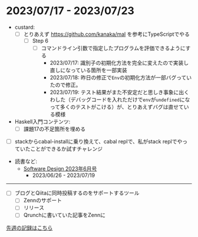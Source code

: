# 2023/07/17 - 2023/07/23

- custard:
    - [ ] とりあえず <https://github.com/kanaka/mal> を参考にTypeScriptでやる
        - [ ] Step 6
            - [ ] コマンドライン引数で指定したプログラムを評価できるようにする
                - 2023/07/17: 識別子の初期化方法を完全に変えたので実装し直しになっている箇所を一部実装
                - 2023/07/18: 昨日の修正で`Env`の初期化方法が一部バグっていたので修正。
                - 2023/07/19: テスト結果がまた不安定だと思しき事象に出くわした（デバッグコードを入れただけで`env`が`undefined`になって多くのテストがこける）が、とりあえずバグは直せている模様
- Haskell入門コンテンツ:
    - [ ] 課題17の不足箇所を埋める
- [ ] stackからcabal-installに乗り換えて、cabal replで、私がstack replでやっていたことができるか試すチャレンジ
- 読書など:
    - [Software Design 2023年6月号](https://gihyo.jp/magazine/SD/archive/2023/202306)
        - 2023/06/26 - 2023/07/19

------

- [ ] ブログとQiitaに同時投稿するのをサポートするツール
    - [ ] Zennのサポート
    - [ ] リリース
    - [ ] Qrunchに書いていた記事をZennに

[先週の記録はこちら](https://github.com/igrep/daily-commits/blob/e87a9cdce7df93f89c9ccd5369d940b14b18d385/yesterday.md)
